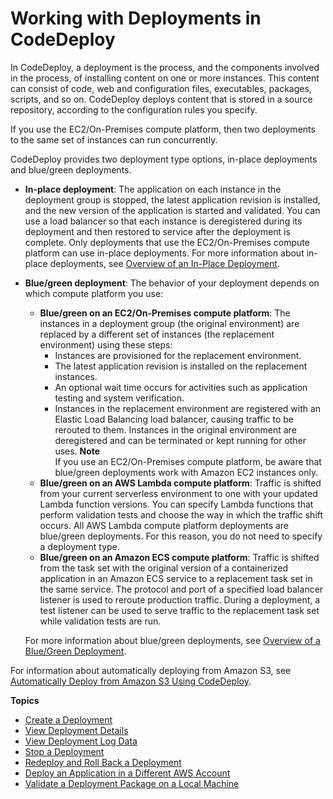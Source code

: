 # Working with Deployments in CodeDeploy<a name="deployments"></a>

In CodeDeploy, a deployment is the process, and the components involved in the process, of installing content on one or more instances\. This content can consist of code, web and configuration files, executables, packages, scripts, and so on\. CodeDeploy deploys content that is stored in a source repository, according to the configuration rules you specify\.

 If you use the EC2/On\-Premises compute platform, then two deployments to the same set of instances can run concurrently\. 

CodeDeploy provides two deployment type options, in\-place deployments and blue/green deployments\.
+ **In\-place deployment**: The application on each instance in the deployment group is stopped, the latest application revision is installed, and the new version of the application is started and validated\. You can use a load balancer so that each instance is deregistered during its deployment and then restored to service after the deployment is complete\. Only deployments that use the EC2/On\-Premises compute platform can use in\-place deployments\. For more information about in\-place deployments, see [Overview of an In\-Place Deployment](welcome.md#welcome-deployment-overview-in-place)\.
+ **Blue/green deployment**: The behavior of your deployment depends on which compute platform you use:
  + **Blue/green on an EC2/On\-Premises compute platform**: The instances in a deployment group \(the original environment\) are replaced by a different set of instances \(the replacement environment\) using these steps:
    + Instances are provisioned for the replacement environment\.
    + The latest application revision is installed on the replacement instances\.
    + An optional wait time occurs for activities such as application testing and system verification\.
    + Instances in the replacement environment are registered with an Elastic Load Balancing load balancer, causing traffic to be rerouted to them\. Instances in the original environment are deregistered and can be terminated or kept running for other uses\.
**Note**  
If you use an EC2/On\-Premises compute platform, be aware that blue/green deployments work with Amazon EC2 instances only\.
  + **Blue/green on an AWS Lambda compute platform**: Traffic is shifted from your current serverless environment to one with your updated Lambda function versions\. You can specify Lambda functions that perform validation tests and choose the way in which the traffic shift occurs\. All AWS Lambda compute platform deployments are blue/green deployments\. For this reason, you do not need to specify a deployment type\. 
  + **Blue/green on an Amazon ECS compute platform**: Traffic is shifted from the task set with the original version of a containerized application in an Amazon ECS service to a replacement task set in the same service\. The protocol and port of a specified load balancer listener is used to reroute production traffic\. During a deployment, a test listener can be used to serve traffic to the replacement task set while validation tests are run\. 

  For more information about blue/green deployments, see [Overview of a Blue/Green Deployment](welcome.md#welcome-deployment-overview-blue-green)\.

For information about automatically deploying from Amazon S3, see [Automatically Deploy from Amazon S3 Using CodeDeploy](http://aws.amazon.com/blogs/devops/automatically-deploy-from-amazon-s3-using-aws-codedeploy/)\.

**Topics**
+ [Create a Deployment](deployments-create.md)
+ [View Deployment Details](deployments-view-details.md)
+ [View Deployment Log Data](deployments-view-logs.md)
+ [Stop a Deployment](deployments-stop.md)
+ [Redeploy and Roll Back a Deployment](deployments-rollback-and-redeploy.md)
+ [Deploy an Application in a Different AWS Account](deployments-cross-account.md)
+ [Validate a Deployment Package on a Local Machine](deployments-local.md)